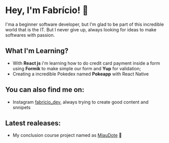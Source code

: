 # Hey, I'm Fabrício! 🤙

I'ma a beginner software developer, but I'm glad to be part of this incredible world that is the IT. But I never give up, always looking for ideas to make softwares with passion.

## What I'm Learning?

- With **React js** i'm learning how to do credit card payment inside a form using **Formik** to make simple our form and **Yup** for validation;
- Creating a incredible Pokedex named **Pokeapp** with React Native

## You can also find me on:

- Instagram [fabricio_dev](https://www.instagram.com/fabricio_dev/), always trying to create good content and snnipets

## Latest realeases:

- My conclusion course project named as [MiauDote](https://github.com/fabriciodossantos908/miauDote) 🐶
<!--
**fabriciodossantos908/fabriciodossantos908** is a ✨ _special_ ✨ repository because its `README.md` (this file) appears on your GitHub profile.
Here are some ideas to get you started:

- 🔭 I’m currently working on ...
- 🌱 I’m currently learning ...
- 👯 I’m looking to collaborate on ...
- 🤔 I’m looking for help with ...
- 💬 Ask me about ...
- 📫 How to reach me: ...
- 😄 Pronouns: ...
- ⚡ Fun fact: ...
-->

